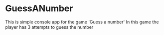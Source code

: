 # GuessANumber
This is simple console app for the game 'Guess a number'
In this game the player has 3 attempts to guess the number
